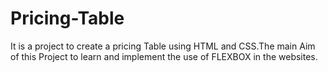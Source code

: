 # Pricing-Table

It is a project to create a pricing Table using HTML and CSS.The main Aim of this Project to learn and implement the use of FLEXBOX in the websites.
